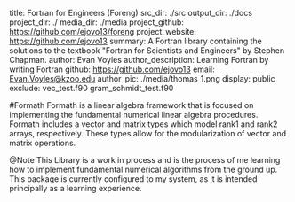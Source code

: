 title: Fortran for Engineers (Foreng)
src_dir: ./src
output_dir: ./docs
project_dir: ./
media_dir: ./media
project_github: https://github.com/ejovo13/foreng
project_website: https://github.com/ejovo13
summary: A Fortran library containing the solutions to the textbook "Fortran for Scientists and Engineers" by Stephen Chapman.
author: Evan Voyles
author_description: Learning Fortran by writing Fortran
github: https://github.com/ejovo13 
email: Evan.Voyles@kzoo.edu
author_pic: ./media/thomas_1.png
display: public
exclude: vec_test.f90
    gram_schmidt_test.f90

#Formath
Formath is a linear algebra framework that is focused on implementing the fundamental numerical linear algebra procedures. Formath includes a vector and matrix types which model rank1 and rank2 arrays, respectively. These types allow for the modularization of vector and matrix operations.

@Note This Library is a work in process and is the process of me learning how to implement fundamental numerical algorithms from the ground up. This package is currently configured to my system, as it is intended principally as a learning experience.